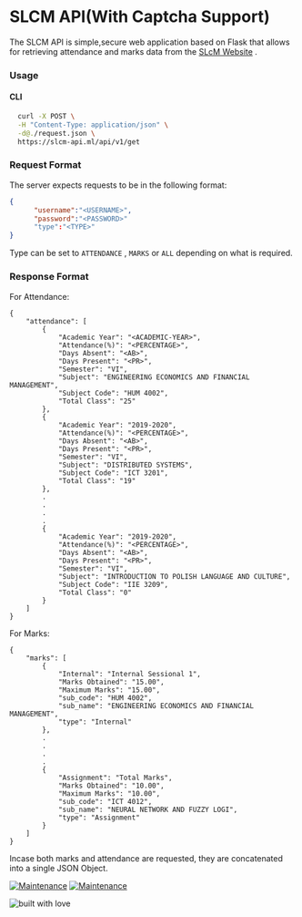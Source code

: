
# SLCM API(With Captcha Support)
The SLCM API is simple,secure web application based on Flask that allows for retrieving attendance and marks data from the [SLcM Website](https://slcm.manipal.edu) .

### Usage
#### CLI
``` bash
  curl -X POST \
  -H "Content-Type: application/json" \
  -d@./request.json \
  https://slcm-api.ml/api/v1/get
```
### Request Format 
The server expects requests to be in the following format: 

``` JSON
{
      "username":"<USERNAME>",
      "password":"<PASSWORD>"
      "type":"<TYPE>"
}
```
Type can be set to ```ATTENDANCE``` , ```MARKS``` or ```ALL``` depending on what is required.

### Response Format

For Attendance: 
``` 
{
    "attendance": [
        {
            "Academic Year": "<ACADEMIC-YEAR>",
            "Attendance(%)": "<PERCENTAGE>",
            "Days Absent": "<AB>",
            "Days Present": "<PR>",
            "Semester": "VI",
            "Subject": "ENGINEERING ECONOMICS AND FINANCIAL MANAGEMENT",
            "Subject Code": "HUM 4002",
            "Total Class": "25"
        },
        {
            "Academic Year": "2019-2020",
            "Attendance(%)": "<PERCENTAGE>",
            "Days Absent": "<AB>",
            "Days Present": "<PR>",
            "Semester": "VI",
            "Subject": "DISTRIBUTED SYSTEMS",
            "Subject Code": "ICT 3201",
            "Total Class": "19"
        },
        .
        .
        .
        .
        {
            "Academic Year": "2019-2020",
            "Attendance(%)": "<PERCENTAGE>",
            "Days Absent": "<AB>",
            "Days Present": "<PR>",
            "Semester": "VI",
            "Subject": "INTRODUCTION TO POLISH LANGUAGE AND CULTURE",
            "Subject Code": "IIE 3209",
            "Total Class": "0"
        }
    ]
}
```
For Marks:
``` 
{
    "marks": [
        {
            "Internal": "Internal Sessional 1",
            "Marks Obtained": "15.00",
            "Maximum Marks": "15.00",
            "sub_code": "HUM 4002",
            "sub_name": "ENGINEERING ECONOMICS AND FINANCIAL MANAGEMENT",
            "type": "Internal"
        },
        .
        .
        .
        .
        {
            "Assignment": "Total Marks",
            "Marks Obtained": "10.00",
            "Maximum Marks": "10.00",
            "sub_code": "ICT 4012",
            "sub_name": "NEURAL NETWORK AND FUZZY LOGI",
            "type": "Assignment"
        }
    ]
}
```

Incase both marks and attendance are requested, they are concatenated into a single JSON Object.

[![Maintenance](https://img.shields.io/maintenance/yes/2020?color=green&logo=github)](https://github.com/L3thal14)
[![Maintenance](https://img.shields.io/maintenance/yes/2020?color=green&logo=github)](https://github.com/gokulp01)


![built with love](https://forthebadge.com/images/badges/built-with-love.svg)

